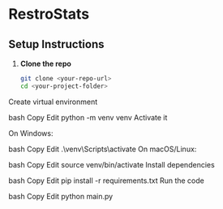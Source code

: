 # RestroStats

## Setup Instructions

1. **Clone the repo**  
   ```bash
   git clone <your-repo-url>
   cd <your-project-folder>
Create virtual environment

bash
Copy
Edit
python -m venv venv
Activate it

On Windows:

bash
Copy
Edit
.\venv\Scripts\activate
On macOS/Linux:

bash
Copy
Edit
source venv/bin/activate
Install dependencies

bash
Copy
Edit
pip install -r requirements.txt
Run the code

bash
Copy
Edit
python main.py